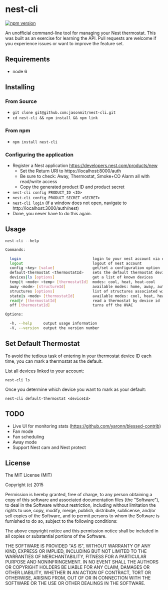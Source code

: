 # nest-cli

[![npm version](https://badge.fury.io/js/nest-cli.svg)](http://badge.fury.io/js/nest-cli)

An unofficial command-line tool for managing your Nest thermostat.  This was built as an exercise for learning the API.  Pull requests are welcome if you experience issues or want to improve the feature set.

## Requirements

* node 6

## Installing

### From Source

* `git clone git@github.com:jasonmit/nest-cli.git`
* `cd nest-cli && npm install && npm link`

### From npm

* `npm install nest-cli`

### Configuring the application

* Register a Nest application https://developers.nest.com/products/new
  * Set the Return URI to https://localhost:8000/auth
  * Be sure to check: Away, Thermostat, Smoke+CO Alarm all with read/write access
  * Copy the generated product ID and product secret
* `nest-cli config PRODUCT_ID <ID>`
* `nest-cli config PRODUCT_SECRET <SECRET>`
* `nest-cli login` (if a window does not open, navigate to http://localhost:3000/auth/nest)
* Done, you never have to do this again.

## Usage

`nest-cli --help`

```sh
Commands:

  login                                login to your nest account via oauth
  logout                               logout of nest account
  config <key> [value]                 get/set a configuration option
  default-thermostat <thermostatId>    sets the default thermostat device id
  devices|ls [options]                 get a list of known devices
  temp|t <mode> <temp> [thermostatId]  modes: cool, heat, heat-cool
  away <mode> [structureId]            available modes: home, away, auto-away, unknown
  structures [options]                 list of structures associated with account
  state|s <mode> [thermostatId]        available modes: cool, heat, heat-cool, off
  read|r [thermostatId]                read a thermostat by device id
  off [thermostatId]                   turns off the HVAC

Options:

  -h, --help     output usage information
  -V, --version  output the version number
```

## Set Default Thermostat

To avoid the tedious task of entering in your thermostat device ID each time, you can mark a thermostat as the default.

List all devices linked to your account:

`nest-cli ls`

Once you determine which device you want to mark as your default:

`nest-cli default-thermostat <deviceId>`

## TODO

* Live UI for monitoring stats (https://github.com/yaronn/blessed-contrib)
* Fan mode
* Fan scheduling
* Away mode
* Support Nest cam and Nest protect

## License

The MIT License (MIT)

Copyright (c) 2015

Permission is hereby granted, free of charge, to any person obtaining a copy of this software and associated documentation files (the "Software"), to deal in the Software without restriction, including without limitation the rights to use, copy, modify, merge, publish, distribute, sublicense, and/or sell copies of the Software, and to permit persons to whom the Software is furnished to do so, subject to the following conditions:

The above copyright notice and this permission notice shall be included in all copies or substantial portions of the Software.

THE SOFTWARE IS PROVIDED "AS IS", WITHOUT WARRANTY OF ANY KIND, EXPRESS OR IMPLIED, INCLUDING BUT NOT LIMITED TO THE WARRANTIES OF MERCHANTABILITY, FITNESS FOR A PARTICULAR PURPOSE AND NONINFRINGEMENT. IN NO EVENT SHALL THE AUTHORS OR COPYRIGHT HOLDERS BE LIABLE FOR ANY CLAIM, DAMAGES OR OTHER LIABILITY, WHETHER IN AN ACTION OF CONTRACT, TORT OR OTHERWISE, ARISING FROM, OUT OF OR IN CONNECTION WITH THE SOFTWARE OR THE USE OR OTHER DEALINGS IN THE SOFTWARE.
